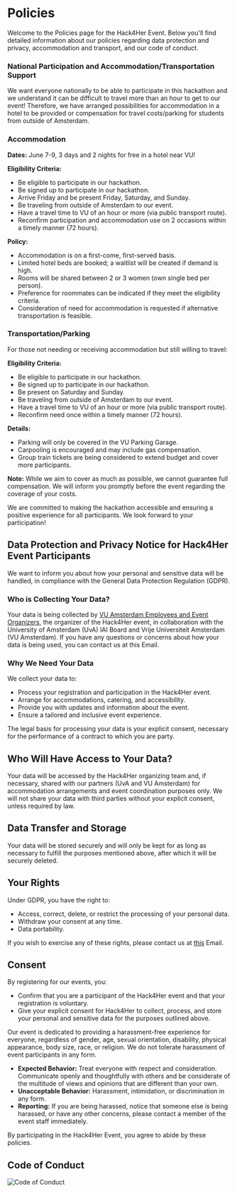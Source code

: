 # Policies

Welcome to the Policies page for the Hack4Her Event. Below you'll find detailed information about our policies regarding data protection and privacy, accommodation and transport, and our code of conduct.

### National Participation and Accommodation/Transportation Support

We want everyone nationally to be able to participate in this hackathon and we understand it can be difficult to travel more than an hour to get to our event! Therefore, we have arranged possibilities for accommodation in a hotel to be provided or compensation for travel costs/parking for students from outside of Amsterdam.

### Accommodation

**Dates:** June 7-9, 3 days and 2 nights for free in a hotel near VU!

**Eligibility Criteria:**
- Be eligible to participate in our hackathon.
- Be signed up to participate in our hackathon.
- Arrive Friday and be present Friday, Saturday, and Sunday.
- Be traveling from outside of Amsterdam to our event.
- Have a travel time to VU of an hour or more (via public transport route).
- Reconfirm participation and accommodation use on 2 occasions within a timely manner (72 hours).

**Policy:**
- Accommodation is on a first-come, first-served basis.
- Limited hotel beds are booked; a waitlist will be created if demand is high.
- Rooms will be shared between 2 or 3 women (own single bed per person).
- Preference for roommates can be indicated if they meet the eligibility criteria.
- Consideration of need for accommodation is requested if alternative transportation is feasible.

### Transportation/Parking

For those not needing or receiving accommodation but still willing to travel:

**Eligibility Criteria:**
- Be eligible to participate in our hackathon.
- Be signed up to participate in our hackathon.
- Be present on Saturday and Sunday.
- Be traveling from outside of Amsterdam to our event.
- Have a travel time to VU of an hour or more (via public transport route).
- Reconfirm need once within a timely manner (72 hours).

**Details:**
- Parking will only be covered in the VU Parking Garage.
- Carpooling is encouraged and may include gas compensation.
- Group train tickets are being considered to extend budget and cover more participants.

**Note:** While we aim to cover as much as possible, we cannot guarantee full compensation. We will inform you promptly before the event regarding the coverage of your costs.

We are committed to making the hackathon accessible and ensuring a positive experience for all participants. We look forward to your participation!



## Data Protection and Privacy Notice for Hack4Her Event Participants

 We want to inform you about how your personal and sensitive data will be handled, in compliance with the General Data Protection Regulation (GDPR).

### Who is Collecting Your Data?

Your data is being collected by [VU Amsterdam Employees and Event Organizers](https://hack4her.github.io/organizers.html), the organizer of the Hack4Her event, in collaboration with the University of Amsterdam (UvA) IAI Board and Vrije Universiteit Amsterdam (VU Amsterdam). If you have any questions or concerns about how your data is being used, you can contact us at this Email.

### Why We Need Your Data

We collect your data to:

- Process your registration and participation in the Hack4Her event.
- Arrange for accommodations, catering, and accessibility.
- Provide you with updates and information about the event.
- Ensure a tailored and inclusive event experience.

The legal basis for processing your data is your explicit consent, necessary for the performance of a contract to which you are party.

## Who Will Have Access to Your Data?

Your data will be accessed by the Hack4Her organizing team and, if necessary, shared with our partners (UvA and VU Amsterdam) for accommodation arrangements and event coordination purposes only. We will not share your data with third parties without your explicit consent, unless required by law.

## Data Transfer and Storage

Your data will be stored securely and will only be kept for as long as necessary to fulfill the purposes mentioned above, after which it will be securely deleted.

## Your Rights

Under GDPR, you have the right to:

- Access, correct, delete, or restrict the processing of your personal data.
- Withdraw your consent at any time.
- Data portability.

If you wish to exercise any of these rights, please contact us at [this](mailto:hack4her2024@gmail.com) Email.

## Consent

By registering for our events, you:

- Confirm that you are a participant of the Hack4Her event and that your registration is voluntary.
- Give your explicit consent for Hack4Her to collect, process, and store your personal and sensitive data for the purposes outlined above.

Our event is dedicated to providing a harassment-free experience for everyone, regardless of gender, age, sexual orientation, disability, physical appearance, body size, race, or religion. We do not tolerate harassment of event participants in any form.

- **Expected Behavior:** Treat everyone with respect and consideration. Communicate openly and thoughtfully with others and be considerate of the multitude of views and opinions that are different than your own.
- **Unacceptable Behavior:** Harassment, intimidation, or discrimination in any form.
- **Reporting:** If you are being harassed, notice that someone else is being harassed, or have any other concerns, please contact a member of the event staff immediately.

By participating in the Hack4Her Event, you agree to abide by these policies.

## Code of Conduct

<a>
  <img src="https://hack4her.github.io/assets/H4HRules.pdf" alt="Code of Conduct" style="max-width:100%;">
</a>

